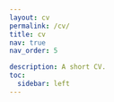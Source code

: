 ```yaml
---
layout: cv
permalink: /cv/
title: cv
nav: true
nav_order: 5

description: A short CV.
toc:
  sidebar: left
---
```

